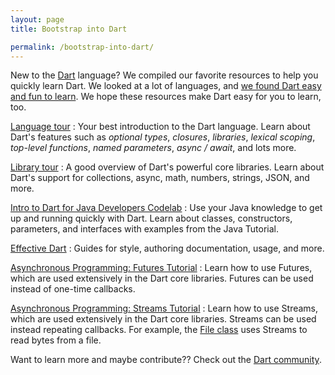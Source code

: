 ```yaml
---
layout: page
title: Bootstrap into Dart

permalink: /bootstrap-into-dart/
---
```


<style>
dd {
    margin-bottom: 8px;
}
</style>

New to the [Dart](https://www.dartlang.org) language?
We compiled our favorite resources to
help you quickly learn Dart.
We looked at a lot of languages, and
[we found Dart easy and fun to learn](/faq/#why-did-flutter-choose-to-use-dart).
We hope these resources make Dart
easy for you to learn, too.

[Language tour](https://www.dartlang.org/guides/language/language-tour)
: Your best introduction to the Dart language. Learn about Dart's
  features such as _optional types_, _closures_, _libraries_, _lexical scoping_,
  _top-level functions_, _named parameters_, _async / await_, and lots more.

[Library tour](https://www.dartlang.org/guides/libraries/library-tour)
: A good overview of Dart's powerful core libraries. Learn about
  Dart's support for collections, async, math, numbers, strings, JSON, and more.

[Intro to Dart for Java Developers Codelab](https://codelabs.developers.google.com/codelabs/from-java-to-dart/index.html?index=..%2F..%2Findex#0)
: Use your Java knowledge to get up and running quickly with Dart. Learn about
  classes, constructors, parameters, and interfaces with examples from the Java
  Tutorial.

[Effective Dart](https://www.dartlang.org/guides/language/effective-dart)
: Guides for style, authoring documentation, usage, and more.

[Asynchronous Programming: Futures Tutorial](https://www.dartlang.org/tutorials/language/futures)
: Learn how to use Futures, which are used extensively in the Dart core
  libraries.  Futures can be used instead of one-time callbacks.

[Asynchronous Programming: Streams Tutorial](https://www.dartlang.org/docs/tutorials/streams/)
: Learn how to use Streams, which are used extensively in the Dart core
  libraries. Streams can be used instead repeating callbacks.
  For example, the
  [File class](https://docs.flutter.io/flutter/dart-io/File-class.html)
  uses Streams to read bytes from a file.

Want to learn more and maybe contribute?? Check out the
[Dart community](https://www.dartlang.org/community).
